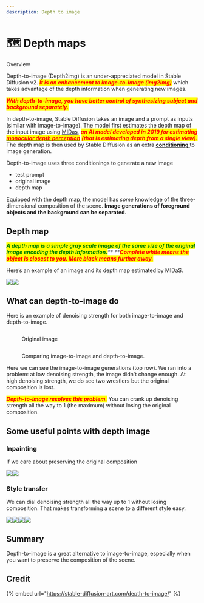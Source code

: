 ```yaml
---
description: Depth to image
---
```


# 🗺 Depth maps

Overview

Depth-to-image (Depth2img) is an under-appreciated model in Stable Diffusion v2. _<mark style="color:red;">**It is an enhancement to image-to-image (img2img)**</mark>_ which takes advantage of the depth information when generating new images.

_<mark style="color:red;">**With depth-to-image, you have better control of synthesizing subject and background separately.**</mark>_

In depth-to-image, Stable Diffusion takes an image and a prompt as inputs (similar with image-to-image). The model first estimates the depth map of the input image using [MIDas](https://github.com/isl-org/MiDaS), _<mark style="color:red;">**an AI model developed in 2019 for estimating**</mark>_ [_<mark style="color:red;">**monocular depth perception**</mark>_](https://en.wikipedia.org/wiki/Depth\_perception) _<mark style="color:red;">**(that is estimating depth from a single view).**</mark>_ The depth map is then used by Stable Diffusion as an extra [**conditioning** ](conditioning.md)to image generation.

Depth-to-image uses three conditionings to generate a new image

* test prompt
* original image
* depth map

Equipped with the depth map, the model has _some_ knowledge of the three-dimensional composition of the scene. **Image generations of foreground objects and the background can be separated.**

## Depth map

_<mark style="color:green;">**A depth map is a simple gray scale image of the same size of the original image encoding the depth information.**</mark>** **<mark style="color:red;">**Complete white means the object is closest to you. More black means further away.**</mark>_

Here’s an example of an image and its depth map estimated by MIDaS.

![](<../../.gitbook/assets/image (36).png>)![](<../../.gitbook/assets/image (68).png>)





## What can depth-to-image do

Here is an example of denoising strength for both image-to-image and depth-to-image.

<figure><img src="../../.gitbook/assets/image (34).png" alt=""><figcaption><p>Original image</p></figcaption></figure>

<figure><img src="../../.gitbook/assets/image (67).png" alt=""><figcaption><p>Comparing image-to-image and depth-to-image.</p></figcaption></figure>

Here we can see the image-to-image generations (top row). We ran into a problem: at low denoising strength, the image didn't change enough. At high denoising strength, we do see two wrestlers but the original composition is lost.

_<mark style="color:red;">**Depth-to-image resolves this problem.**</mark>_ You can crank up denoising strength all the way to 1 (the maximum) without losing the original composition.

## Some useful points with depth image

### Inpainting

If we care about preserving the original composition

![](<../../.gitbook/assets/image (19).png>)![](<../../.gitbook/assets/image (52).png>)

### Style transfer

We can dial denoising strength all the way up to 1 without losing composition. That makes transforming a scene to a different style easy.

![](<../../.gitbook/assets/image (1).png>)![](../../.gitbook/assets/image.png)![](<../../.gitbook/assets/image (12).png>)![](<../../.gitbook/assets/image (38).png>)

## Summary

Depth-to-image is a great alternative to image-to-image, especially when you want to preserve the composition of the scene.

## Credit

{% embed url="https://stable-diffusion-art.com/depth-to-image/" %}
